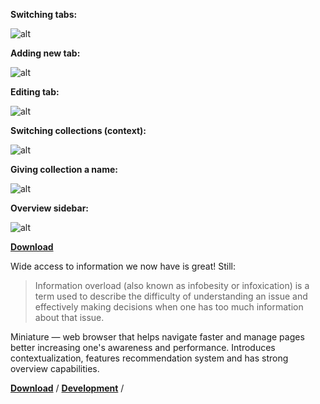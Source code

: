 **Switching tabs:**

![alt](http://i.imgur.com/KIRRR0k.gif)


**Adding new tab:**

![alt](http://i.imgur.com/sp29dG2.gif)


**Editing tab:**

![alt](http://i.imgur.com/JlyS7wA.gif)


**Switching collections (context):**

![alt](http://i.imgur.com/HMKNFh5.gif)


**Giving collection a name:**

![alt](http://i.imgur.com/DmxFVkf.gif)


**Overview sidebar:**

![alt](http://i.imgur.com/5mlJEjA.gif)

**[Download](https://github.com/doreminiature/miniature/releases/tag/v0.1-alpha)**


Wide access to information we now have is great!
Still:
> Information overload (also known as infobesity or infoxication) is a term used to describe the difficulty of understanding an issue and effectively making decisions when one has too much information about that issue.

Miniature — web browser that helps navigate faster and manage pages better increasing one's awareness and performance.
Introduces contextualization, features recommendation system and has strong overview capabilities.

**[Download](https://github.com/doreminiature/miniature/releases/tag/v0.1-alpha)** /
**[Development](https://github.com/doreminiature/miniature/wiki/Development)** /